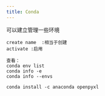 ```yaml
---
title: Conda
---
```




可以建立管理一些环境

```
create name  :相当于创建
activate :启用

查看：
conda env list
conda info -e
conda info --envs

conda install -c anaconda openpyxl
```

